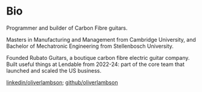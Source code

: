 # Bio

Programmer and builder of Carbon Fibre guitars.

Masters in Manufacturing and Management from Cambridge University, and Bachelor
of Mechatronic Engineering from Stellenbosch University.

Founded Rubato Guitars, a boutique carbon fibre electric guitar company. Built
useful things at Lendable from 2022-24: part of the core team that
launched and scaled the US business.

<a href="https://www.linkedin.com/in/oliverlambson/" target="_blank" class="text-sm text-blue-500 underline underline-offset-2 hover:underline-offset-4" >linkedin/oliverlambson</a>;
<a href="https://www.github.com/oliverlambson/" target="_blank" class="text-sm text-blue-500 underline underline-offset-2 hover:underline-offset-4" >github/oliverlambson</a>
